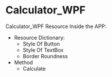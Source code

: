 # Calculator_WPF
Calculator_WPF 
Resource Inside the APP:
+ Resource Dictionary:
  - Style Of Button
  - Style Of TextBox
  - Border Roundness 
+ Method
  - Calculate 
